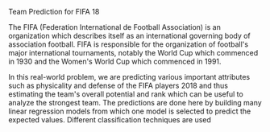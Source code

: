 Team Prediction for FIFA 18

The FIFA (Federation International de Football Association) is an organization which describes itself as an international governing body of association football. FIFA is responsible for the organization of football's major international tournaments, notably the World Cup which commenced in 1930 and the Women's World Cup which commenced in 1991.


In this real-world problem, we are predicting various important attributes such as physicality and defense of the FIFA players 2018 and thus estimating the team's overall potential and rank which can be useful to analyze the strongest team. The predictions are done here by building many linear regression models from which one model is selected to predict the expected values. Different classification techniques are used 
